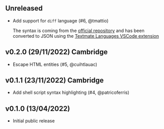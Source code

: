## Unreleased

- Add support for `diff` language (#6, @tmattio)

  The syntax is coming from the [official
  repository](https://github.com/microsoft/vscode-textmate/blob/main/test-cases/themes/syntaxes/diff.tmLanguage)
  and has been converted to JSON using the
  [Textmate Languages VSCode extension](https://marketplace.visualstudio.com/items?itemName=Togusa09.tmlanguage)

## v0.2.0 (29/11/2022) Cambridge

- Escape HTML entities (#5, @cuihtlauac)

## v0.1.1 (23/11/2022) Cambridge

- Add shell script syntax highlighting (#4, @patricoferris)

## v0.1.0 (13/04/2022)

- Initial public release